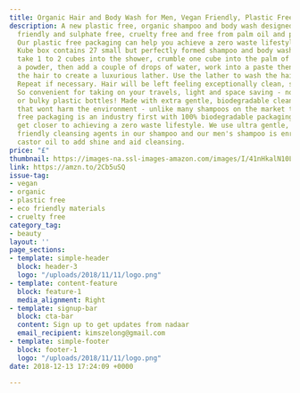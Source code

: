```yaml
---
title: Organic Hair and Body Wash for Men, Vegan Friendly, Plastic Free
description: A new plastic free, organic shampoo and body wash designed for men, vegan
  friendly and sulphate free, cruelty free and free from palm oil and palm derivatives.
  Our plastic free packaging can help you achieve a zero waste lifestyle. Each Beauty
  Kube box contains 27 small but perfectly formed shampoo and body wash cubes. Just
  take 1 to 2 cubes into the shower, crumble one cube into the palm of the hand until
  a powder, then add a couple of drops of water, work into a paste then smooth over
  the hair to create a luxurious lather. Use the lather to wash the hair and body.
  Repeat if necessary. Hair will be left feeling exceptionally clean, soft and shiny.
  So convenient for taking on your travels, light and space saving - no more spillages
  or bulky plastic bottles! Made with extra gentle, biodegradable cleansing agents
  that wont harm the environment - unlike many shampoos on the market today. Our plastic
  free packaging is an industry first with 100% biodegradable packaging, so you can
  get closer to achieving a zero waste lifestyle. We use ultra gentle, environmentally
  friendly cleansing agents in our shampoo and our men's shampoo is enriched with
  castor oil to add shine and aid cleansing.
price: "£"
thumbnail: https://images-na.ssl-images-amazon.com/images/I/41nHkalN10L.jpg
link: https://amzn.to/2Cb5uSQ
issue-tag:
- vegan
- organic
- plastic free
- eco friendly materials
- cruelty free
category_tag:
- beauty
layout: ''
page_sections:
- template: simple-header
  block: header-3
  logo: "/uploads/2018/11/11/logo.png"
- template: content-feature
  block: feature-1
  media_alignment: Right
- template: signup-bar
  block: cta-bar
  content: Sign up to get updates from nadaar
  email_recipient: kimszelong@gmail.com
- template: simple-footer
  block: footer-1
  logo: "/uploads/2018/11/11/logo.png"
date: 2018-12-13 17:24:09 +0000

---
```

